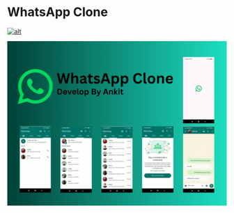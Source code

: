 # WhatsApp Clone 

[![alt](https://img.shields.io/badge/download%20apk-8A2BE2?style=for-the-badge&logo=android)](https://github.com/iamankitm05/whatsapp_clone_flutter/releases/download/v.0.1.1/app-release.apk)

![alt text](demo.png)
